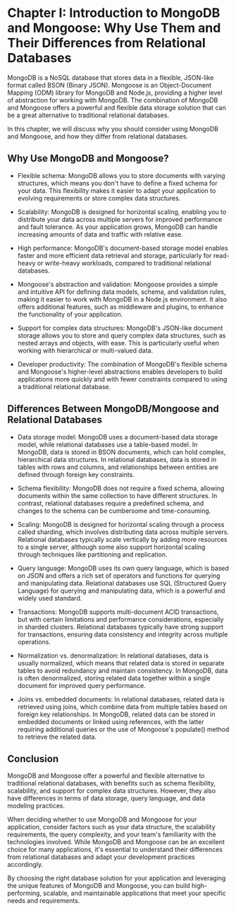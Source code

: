 # Chapter I: Introduction to MongoDB and Mongoose: Why Use Them and Their Differences from Relational Databases

MongoDB is a NoSQL database that stores data in a flexible, JSON-like format called BSON (Binary JSON). Mongoose is an Object-Document Mapping (ODM) library for MongoDB and Node.js, providing a higher level of abstraction for working with MongoDB. The combination of MongoDB and Mongoose offers a powerful and flexible data storage solution that can be a great alternative to traditional relational databases.

In this chapter, we will discuss why you should consider using MongoDB and Mongoose, and how they differ from relational databases.

## Why Use MongoDB and Mongoose?

- Flexible schema: MongoDB allows you to store documents with varying structures, which means you don't have to define a fixed schema for your data. This flexibility makes it easier to adapt your application to evolving requirements or store complex data structures.

- Scalability: MongoDB is designed for horizontal scaling, enabling you to distribute your data across multiple servers for improved performance and fault tolerance. As your application grows, MongoDB can handle increasing amounts of data and traffic with relative ease.

- High performance: MongoDB's document-based storage model enables faster and more efficient data retrieval and storage, particularly for read-heavy or write-heavy workloads, compared to traditional relational databases.

- Mongoose's abstraction and validation: Mongoose provides a simple and intuitive API for defining data models, schema, and validation rules, making it easier to work with MongoDB in a Node.js environment. It also offers additional features, such as middleware and plugins, to enhance the functionality of your application.

- Support for complex data structures: MongoDB's JSON-like document storage allows you to store and query complex data structures, such as nested arrays and objects, with ease. This is particularly useful when working with hierarchical or multi-valued data.

- Developer productivity: The combination of MongoDB's flexible schema and Mongoose's higher-level abstractions enables developers to build applications more quickly and with fewer constraints compared to using a traditional relational database.

## Differences Between MongoDB/Mongoose and Relational Databases

- Data storage model: MongoDB uses a document-based data storage model, while relational databases use a table-based model. In MongoDB, data is stored in BSON documents, which can hold complex, hierarchical data structures. In relational databases, data is stored in tables with rows and columns, and relationships between entities are defined through foreign key constraints.

- Schema flexibility: MongoDB does not require a fixed schema, allowing documents within the same collection to have different structures. In contrast, relational databases require a predefined schema, and changes to the schema can be cumbersome and time-consuming.

- Scaling: MongoDB is designed for horizontal scaling through a process called sharding, which involves distributing data across multiple servers. Relational databases typically scale vertically by adding more resources to a single server, although some also support horizontal scaling through techniques like partitioning and replication.

- Query language: MongoDB uses its own query language, which is based on JSON and offers a rich set of operators and functions for querying and manipulating data. Relational databases use SQL (Structured Query Language) for querying and manipulating data, which is a powerful and widely used standard.

- Transactions: MongoDB supports multi-document ACID transactions, but with certain limitations and performance considerations, especially in sharded clusters. Relational databases typically have strong support for transactions, ensuring data consistency and integrity across multiple operations.

- Normalization vs. denormalization: In relational databases, data is usually normalized, which means that related data is stored in separate tables to avoid redundancy and maintain consistency. In MongoDB, data is often denormalized, storing related data together within a single document for improved query performance.

- Joins vs. embedded documents: In relational databases, related data is retrieved using joins, which combine data from multiple tables based on foreign key relationships. In MongoDB, related data can be stored in embedded documents or linked using references, with the latter requiring additional queries or the use of Mongoose's populate() method to retrieve the related data.

## Conclusion

MongoDB and Mongoose offer a powerful and flexible alternative to traditional relational databases, with benefits such as schema flexibility, scalability, and support for complex data structures. However, they also have differences in terms of data storage, query language, and data modeling practices.

When deciding whether to use MongoDB and Mongoose for your application, consider factors such as your data structure, the scalability requirements, the query complexity, and your team's familiarity with the technologies involved. While MongoDB and Mongoose can be an excellent choice for many applications, it's essential to understand their differences from relational databases and adapt your development practices accordingly.

By choosing the right database solution for your application and leveraging the unique features of MongoDB and Mongoose, you can build high-performing, scalable, and maintainable applications that meet your specific needs and requirements.



